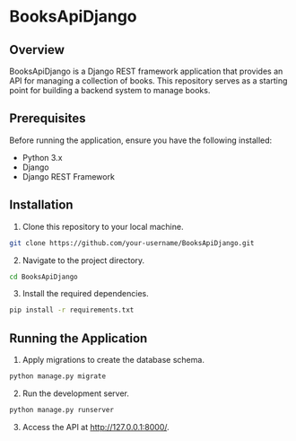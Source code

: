 # BooksApiDjango


## Overview
BooksApiDjango is a Django REST framework application that provides an API for managing a collection of books. This repository serves as a starting point for building a backend system to manage books.

## Prerequisites
Before running the application, ensure you have the following installed:
- Python 3.x
- Django
- Django REST Framework

## Installation
1. Clone this repository to your local machine.
```bash
git clone https://github.com/your-username/BooksApiDjango.git
```
2. Navigate to the project directory.
```bash
cd BooksApiDjango
```
3. Install the required dependencies.
```bash
pip install -r requirements.txt
```
## Running the Application
1. Apply migrations to create the database schema.
```bash
python manage.py migrate
```
2. Run the development server.
```bash
python manage.py runserver
```
3. Access the API at http://127.0.0.1:8000/.

